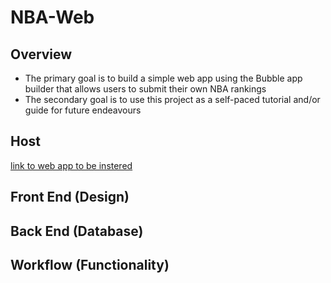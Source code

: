 # NBA-Web
## Overview
* The primary goal is to build a simple web app using the Bubble app builder that allows users to submit their own NBA rankings
* The secondary goal is to use this project as a self-paced tutorial and/or guide for future endeavours

## Host
[link to web app to be instered]()

## Front End (Design)

## Back End (Database)

## Workflow (Functionality)
